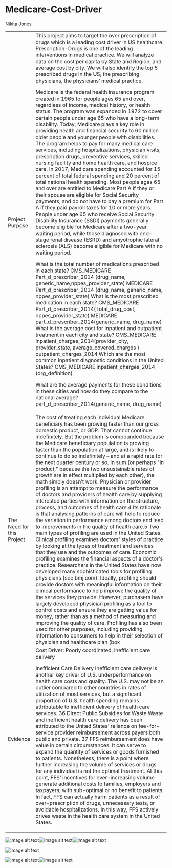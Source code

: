 # Medicare-Cost-Driver

Nikita Jones

 

<table>
  <tr>
    <td>Project Purpose</td>
    <td>This project aims to target the over prescription of drugs which is a leading cost driver in US healthcare. Prescription-Drugs is one of the leading interventions in medical practice. We will analyze data on the cost per capita by State and Region, and average cost by city. We will also identify the top 5 prescribed drugs in the US, the prescribing physicians, the physicians’ medical practice. 

Medicare is the federal health insurance program created in 1965 for people ages 65 and over, regardless of income, medical history, or health status. The program was expanded in 1972 to cover certain people under age 65 who have a long-term disability. Today, Medicare plays a key role in providing health and financial security to 60 million older people and younger people with disabilities. The program helps to pay for many medical care services, including hospitalizations, physician visits, prescription drugs, preventive services, skilled nursing facility and home health care, and hospice care. In 2017, Medicare spending accounted for 15 percent of total federal spending and 20 percent of total national health spending.
Most people ages 65 and over are entitled to Medicare Part A if they or their spouse are eligible for Social Security payments, and do not have to pay a premium for Part A if they paid payroll taxes for 10 or more years. People under age 65 who receive Social Security Disability Insurance (SSDI) payments generally become eligible for Medicare after a two-year waiting period, while those diagnosed with end-stage renal disease (ESRD) and amyotrophic lateral sclerosis (ALS) become eligible for Medicare with no waiting period.

What is the total number of medications prescribed in each state? 
CMS_MEDICARE
Part_d_prescriber_2014 (drug_name, generic_name,nppes_provider_state)
MEDICARE
Part_d_prescriber_2014 (drug_name, generic_name, nppes_provider_state)
What is the most prescribed medication in each state?
CMS_MEDICARE
Part_d_prescriber_2014( total_drug_cost, nppes_provider_state)
MEDICARE
part_d_prescriber_2014(generic_name, drug_name)
What is the average cost for inpatient and outpatient treatment in each city and state?
CMS_MEDICARE
inpatient_charges_2014(provider_city, provider_state, average_covered_charges )
outpatient_charges_2014
Which are the most common inpatient diagnostic conditions in the United States?
CMS_MEDICARE
inpatient_charges_2014 (drg_definition)

What are the average payments for these conditions in these cities and how do they compare to the national average?
part_d_prescriber_2014(generic_name, drug_name)
</td>
  </tr>
  <tr>
    <td>The Need for this Project</td>
    <td>The cost of treating each individual Medicare beneficiary has been growing faster than our gross domestic product, or GDP.  That cannot continue indefinitely.  But the problem is compounded because the Medicare beneficiary population is growing faster than the population at large, and is likely to continue to do so indefinitely – and at a rapid rate for the next quarter century or so.  In sum (or perhaps "in product," because the two unsustainable rates of growth are in effect multiplied by each other), the math simply doesn’t work.
Physician or provider profiling is an attempt to measure the performance of doctors and providers of health care by supplying interested parties with information on the structure, process, and outcomes of health care.4 Its rationale is that analysing patterns of care will help to reduce the variation in performance among doctors and lead to improvements in the quality of health care.5 Two main types of profiling are used in the United States. Clinical profiling examines doctors' styles of practice by looking at the types of treatment and services that they use and the outcomes of care. Economic profiling examines the financial aspects of a doctor's practice. Researchers in the United States have now developed many sophisticated tools for profiling physicians (see bmj.com).
Ideally, profiling should provide doctors with meaningful information on their clinical performance to help improve the quality of the services they provide. However, purchasers have largely developed physician profiling as a tool to control costs and ensure they are getting value for money, rather than as a method of measuring and improving the quality of care. Profiling has also been used for other purposes, including providing information to consumers to help in their selection of physician and healthcare plan (box ​
</td>
  </tr>
  <tr>
    <td>Evidence</td>
    <td>Cost Driver: 
Poorly coordinated, inefficient care delivery

Inefficient Care Delivery Inefficient care delivery is another key driver of U.S. underperformance on health care costs and quality. The U.S. may not be an outlier compared to other countries in rates of utilization of most services, but a significant proportion of U.S. health spending remains attributable to inefficient delivery of health care services. 36 Direct Public Subsidies for Waste Waste and inefficient health care delivery has been attributed to the United States’ reliance on fee-for-service provider reimbursement across payers both public and private. 37 FFS reimbursement does have value in certain circumstances. It can serve to expand the quantity of services or goods furnished to patients. Nonetheless, there is a point where further increasing the volume of services or drugs for any individual is not the optimal treatment. At this point, FFS’ incentives for ever-increasing volume generate additional costs to families, employers and taxpayers, with sub-optimal or no benefit to patients. In fact, FFS can actually harm patients as a result of over-prescription of drugs, unnecessary tests, or avoidable hospitalizations. In this way, FFS actively drives waste in the health care system in the United States.
</td>
  </tr>
</table>


 		 

![image alt text](image_0.png)![image alt text](image_1.png)![image alt text](image_2.png)

![image alt text](image_3.png)

![image alt text](image_4.png)![image alt text](image_5.png)

